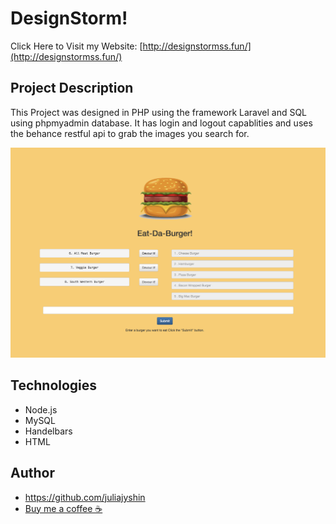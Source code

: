 
# DesignStorm!

Click Here to Visit my Website: [http://designstormss.fun/](http://designstormss.fun/)

## Project Description

This Project was designed in PHP using the framework Laravel and SQL using phpmyadmin database. It has login and logout capablities and uses the behance restful api to grab the images you search for.

![An image of the app](https://github.com/juliajyshin/burger/blob/master/public/assets/img/burger-app.png?raw=true)

## Technologies
* Node.js
* MySQL
* Handelbars
* HTML

## Author
* https://github.com/juliajyshin
* [Buy me a coffee ☕️](https://ko-fi.com/juliajverie)
